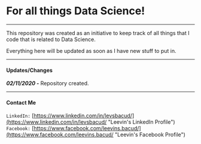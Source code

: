 # For all things Data Science!
---
This repository was created as an initiative to keep track of all things that I code that is related to Data Science.

Everything here will be updated as soon as I have new stuff to put in.

---

#### Updates/Changes
***02/11/2020 -*** Repository created.

---
#### Contact Me

`LinkedIn:` [https://www.linkedin.com/in/levsbacud/](https://www.linkedin.com/in/levsbacud/ "Leevin's LinkedIn Profile")
`Facebook:` [https://www.facebook.com/leevins.bacud/](https://www.facebook.com/leevins.bacud/ "Leevin's Facebook Profile")
